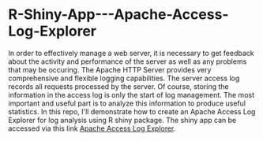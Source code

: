 # R-Shiny-App---Apache-Access-Log-Explorer

In order to effectively manage a web server, it is necessary to get feedback about the activity and performance of the server as well as any problems that may be occuring. The Apache HTTP Server provides very comprehensive and flexible logging capabilities. The server access log records all requests processed by the server. Of course, storing the information in the access log is only the start of log management. The most important and useful part is to analyze this information to produce useful statistics. In this repo, I'll demonstrate how to create an Apache Access Log Explorer for log analysis using R shiny package. The shiny app can be accessed via this link [Apache Access Log Explorer](https://hui-neil-zhang.shinyapps.io/access_log_explorer/).
